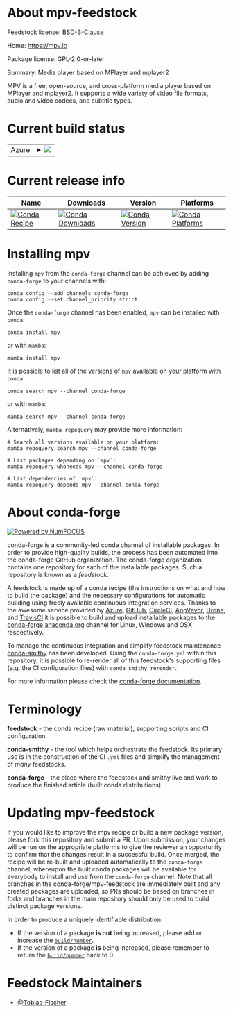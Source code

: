 About mpv-feedstock
===================

Feedstock license: [BSD-3-Clause](https://github.com/conda-forge/mpv-feedstock/blob/main/LICENSE.txt)

Home: https://mpv.io

Package license: GPL-2.0-or-later

Summary: Media player based on MPlayer and mplayer2

MPV is a free, open-source, and cross-platform media player based on
MPlayer and mplayer2. It supports a wide variety of video file formats,
audio and video codecs, and subtitle types.


Current build status
====================


<table>
    
  <tr>
    <td>Azure</td>
    <td>
      <details>
        <summary>
          <a href="https://dev.azure.com/conda-forge/feedstock-builds/_build/latest?definitionId=21286&branchName=main">
            <img src="https://dev.azure.com/conda-forge/feedstock-builds/_apis/build/status/mpv-feedstock?branchName=main">
          </a>
        </summary>
        <table>
          <thead><tr><th>Variant</th><th>Status</th></tr></thead>
          <tbody><tr>
              <td>linux_64</td>
              <td>
                <a href="https://dev.azure.com/conda-forge/feedstock-builds/_build/latest?definitionId=21286&branchName=main">
                  <img src="https://dev.azure.com/conda-forge/feedstock-builds/_apis/build/status/mpv-feedstock?branchName=main&jobName=linux&configuration=linux%20linux_64_" alt="variant">
                </a>
              </td>
            </tr><tr>
              <td>osx_64</td>
              <td>
                <a href="https://dev.azure.com/conda-forge/feedstock-builds/_build/latest?definitionId=21286&branchName=main">
                  <img src="https://dev.azure.com/conda-forge/feedstock-builds/_apis/build/status/mpv-feedstock?branchName=main&jobName=osx&configuration=osx%20osx_64_" alt="variant">
                </a>
              </td>
            </tr>
          </tbody>
        </table>
      </details>
    </td>
  </tr>
</table>

Current release info
====================

| Name | Downloads | Version | Platforms |
| --- | --- | --- | --- |
| [![Conda Recipe](https://img.shields.io/badge/recipe-mpv-green.svg)](https://anaconda.org/conda-forge/mpv) | [![Conda Downloads](https://img.shields.io/conda/dn/conda-forge/mpv.svg)](https://anaconda.org/conda-forge/mpv) | [![Conda Version](https://img.shields.io/conda/vn/conda-forge/mpv.svg)](https://anaconda.org/conda-forge/mpv) | [![Conda Platforms](https://img.shields.io/conda/pn/conda-forge/mpv.svg)](https://anaconda.org/conda-forge/mpv) |

Installing mpv
==============

Installing `mpv` from the `conda-forge` channel can be achieved by adding `conda-forge` to your channels with:

```
conda config --add channels conda-forge
conda config --set channel_priority strict
```

Once the `conda-forge` channel has been enabled, `mpv` can be installed with `conda`:

```
conda install mpv
```

or with `mamba`:

```
mamba install mpv
```

It is possible to list all of the versions of `mpv` available on your platform with `conda`:

```
conda search mpv --channel conda-forge
```

or with `mamba`:

```
mamba search mpv --channel conda-forge
```

Alternatively, `mamba repoquery` may provide more information:

```
# Search all versions available on your platform:
mamba repoquery search mpv --channel conda-forge

# List packages depending on `mpv`:
mamba repoquery whoneeds mpv --channel conda-forge

# List dependencies of `mpv`:
mamba repoquery depends mpv --channel conda-forge
```


About conda-forge
=================

[![Powered by
NumFOCUS](https://img.shields.io/badge/powered%20by-NumFOCUS-orange.svg?style=flat&colorA=E1523D&colorB=007D8A)](https://numfocus.org)

conda-forge is a community-led conda channel of installable packages.
In order to provide high-quality builds, the process has been automated into the
conda-forge GitHub organization. The conda-forge organization contains one repository
for each of the installable packages. Such a repository is known as a *feedstock*.

A feedstock is made up of a conda recipe (the instructions on what and how to build
the package) and the necessary configurations for automatic building using freely
available continuous integration services. Thanks to the awesome service provided by
[Azure](https://azure.microsoft.com/en-us/services/devops/), [GitHub](https://github.com/),
[CircleCI](https://circleci.com/), [AppVeyor](https://www.appveyor.com/),
[Drone](https://cloud.drone.io/welcome), and [TravisCI](https://travis-ci.com/)
it is possible to build and upload installable packages to the
[conda-forge](https://anaconda.org/conda-forge) [anaconda.org](https://anaconda.org/)
channel for Linux, Windows and OSX respectively.

To manage the continuous integration and simplify feedstock maintenance
[conda-smithy](https://github.com/conda-forge/conda-smithy) has been developed.
Using the ``conda-forge.yml`` within this repository, it is possible to re-render all of
this feedstock's supporting files (e.g. the CI configuration files) with ``conda smithy rerender``.

For more information please check the [conda-forge documentation](https://conda-forge.org/docs/).

Terminology
===========

**feedstock** - the conda recipe (raw material), supporting scripts and CI configuration.

**conda-smithy** - the tool which helps orchestrate the feedstock.
                   Its primary use is in the construction of the CI ``.yml`` files
                   and simplify the management of *many* feedstocks.

**conda-forge** - the place where the feedstock and smithy live and work to
                  produce the finished article (built conda distributions)


Updating mpv-feedstock
======================

If you would like to improve the mpv recipe or build a new
package version, please fork this repository and submit a PR. Upon submission,
your changes will be run on the appropriate platforms to give the reviewer an
opportunity to confirm that the changes result in a successful build. Once
merged, the recipe will be re-built and uploaded automatically to the
`conda-forge` channel, whereupon the built conda packages will be available for
everybody to install and use from the `conda-forge` channel.
Note that all branches in the conda-forge/mpv-feedstock are
immediately built and any created packages are uploaded, so PRs should be based
on branches in forks and branches in the main repository should only be used to
build distinct package versions.

In order to produce a uniquely identifiable distribution:
 * If the version of a package **is not** being increased, please add or increase
   the [``build/number``](https://docs.conda.io/projects/conda-build/en/latest/resources/define-metadata.html#build-number-and-string).
 * If the version of a package **is** being increased, please remember to return
   the [``build/number``](https://docs.conda.io/projects/conda-build/en/latest/resources/define-metadata.html#build-number-and-string)
   back to 0.

Feedstock Maintainers
=====================

* [@Tobias-Fischer](https://github.com/Tobias-Fischer/)

